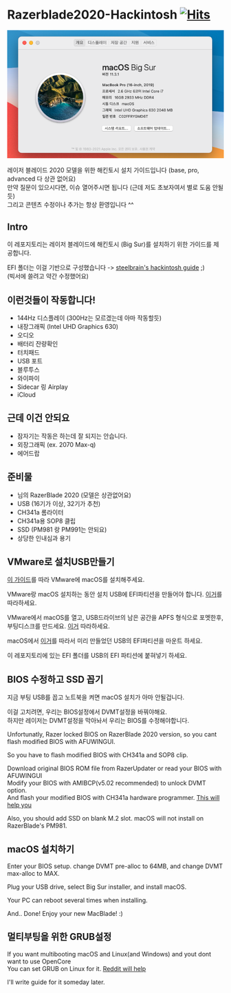# Razerblade2020-Hackintosh [![Hits](https://hits.seeyoufarm.com/api/count/incr/badge.svg?url=https%3A%2F%2Fgithub.com%2Fzlfn%2FRazerblade2020-Hackintosh%2Fedit%2Fmain%2FREADME.md&count_bg=%2347A400&title_bg=%23171717&icon=apple.svg&icon_color=%23E7E7E7&title=Hello%21&edge_flat=true)](https://hits.seeyoufarm.com)
![BigSur](BigSur.png)

레이저 블레이드 2020 모델을 위한 해킨토시 설치 가이드입니다 (base, pro, advanced 다 상관 없어요)<br>
만약 질문이 있으시다면, 이슈 열어주시면 됩니다 (근데 저도 초보자여서 별로 도움 안될 듯)<br>
그리고 콘텐츠 수정이나 추가는 항상 환영입니다 ^^
## Intro
이 레포지토리는 레이저 블레이드에 해킨토시 (Big Sur)를 설치하기 위한 가이드를 제공합니다.

EFI 폴더는 이걸 기반으로 구성했습니다 -> [steelbrain's hackintosh guide](https://github.com/steelbrain/razer-blade-17-pro-2020-hackintosh) ;)<br>
(빅서에 쓸려고 약간 수정했어요)

## 이런것들이 작동합니다!
* 144Hz 디스플레이 (300Hz는 모르겠는데 아마 작동할듯)
* 내장그래픽 (Intel UHD Graphics 630)
* 오디오
* 배터리 잔량확인
* 터치패드
* USB 포트
* 블루투스
* 와이파이
* Sidecar 링 Airplay
* iCloud
## 근데 이건 안되요
* 잠자기는 작동은 하는데 잘 되지는 안습니다.
* 외장그래픽 (ex. 2070 Max-q)
* 에어드랍
## 준비물
* 님의 RazerBlade 2020 (모델은 상관없어요)
* USB (16기가 이상, 32기가 추천)
* CH341a 롬라이터
* CH341a용 SOP8 클립
* SSD (PM981 랑 PM991는 안되요)
* 상당한 인내심과 용기

## VMware로 설치USB만들기
[이 가이드](https://www.geekrar.com/install-macos-catalina-on-vmware-on-windows-pc/)를 따라 VMware에 macOS를 설치해주세요.

VMware랑 macOS 설치하는 동안 설치 USB에 EFI파티션을 만들어야 합니다. [이거](https://superuser.com/questions/1308324/create-efi-partition-before-installing-windows-10)를 따라하세요.

VMware에서 macOS를 열고, USB드라이브의 남은 공간을 APFS 형식으로 포멧한후, 부팅디스크를 만드세요. [이거](https://support.apple.com/ko-kr/HT201372) 따라하세요.

macOS에서 [이거](https://hologos.github.io/how-to-mount-efi-from-command-line-terminal/)를 따라서 미리 만들었던 USB의 EFI파티션을 마운트 하세요.

이 레포지토리에 있는 EFI 폴더를 USB의 EFI 파티션에 붙혀넣기 하세요.

## BIOS 수정하고 SSD 꼽기
지금 부팅 USB를 꼽고 노트북을 켜면 macOS 설치가 아마 안될겁니다.

이걸 고치려면, 우리는 BIOS설정에서 DVMT설정을 바꿔야해요.<br>
하지만 레이저는 DVMT설정을 막아놔서 우리는 BIOS를 수정해야합니다.

Unfortunatly, Razer locked BIOS on RazerBlade 2020 version, so you cant flash modified BIOS with AFUWINGUI.

So you have to flash modified BIOS with CH341a and SOP8 clip.

Download original BIOS ROM file from RazerUpdater or read your BIOS with AFUWINGUI<br>
Modify your BIOS with AMIBCP(v5.02 recommended) to unlock DVMT option.<br>
And flash your modified BIOS with CH341a hardware programmer. [This will help you](http://forum.notebookreview.com/threads/razer-bios-mods-potential-to-unlock-all-hidden-options.830993/page-26)

Also, you should add SSD on blank M.2 slot. macOS will not install on RazerBlade's PM981.

## macOS 설치하기
Enter your BIOS setup. change DVMT pre-alloc to 64MB, and change DVMT max-alloc to MAX.

Plug your USB drive, select Big Sur installer, and install macOS.

Your PC can reboot several times when installing.

And.. Done! Enjoy your new MacBlade! :)

## 멀티부팅을 위한 GRUB설정
If you want multibooting macOS and Linux(and Windows) and yout dont want to use OpenCore<br>
You can set GRUB on Linux for it.
[Reddit will help](https://www.reddit.com/r/hackintosh/comments/kdp0ua/opencore_and_grub/)

I'll write guide for it someday later.
